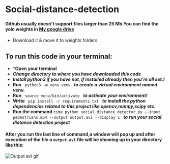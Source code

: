 # Social-distance-detection

#### Github usually doesn't support files larger than 25 Mb.You can find the yolo weights in [My google drive](https://drive.google.com/drive/folders/15gg-XeTXZo4faorFdemGgkFMjsuvZBO_?usp=sharing) 
* Download it & move it to weights folders

## To run this code in your terminal:
* ***Open your terminal**
* ***Change directory to where you have downloaded this code***
* ***Install python3 if you have not, if installed already then you're all set.!***
* **Run**  `  python3 -m venv venv  ` ***to create a virtual environment named venv.***
* **Run**   `  source venv/bin/activate  ` 
***to activate your environment!***
* **Write**   `  pip install -r requirements.txt  ` 
***to install the python dependencies related to this project like opencv,numpy,scipy etc.***
* **Run the command** `time python social_distance_detector.py --input pedestrians.mp4 --output output.avi --display 1
` ***to run your social distance detection project***

#### After you run the last line of command,a window will pop up and after execution of the file a `output.avi` file will be showing up in your directory like this:
![Output avi gif](https://github.com/SBNoor/Social-distance-detection-for-covid/blob/master/social%20distance%20detection.gif)
